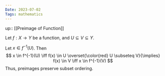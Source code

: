 ```yaml
---
Date: 2023-07-02
Tags: mathematics
---
```

up:: [[Preimage of Function]]

Let $f: X \to Y$ be a function, and $U \subseteq V \subseteq Y$.

Let $x \in f^{-1}(U)$. Then
$$
x \in f^{-1}(U) \iff f(x) \in U \overset{\color{red} U \subseteq V}{\implies} f(x) \in V \iff x \in f^{-1}(V)
$$
Thus, preimages preserve subset ordering.